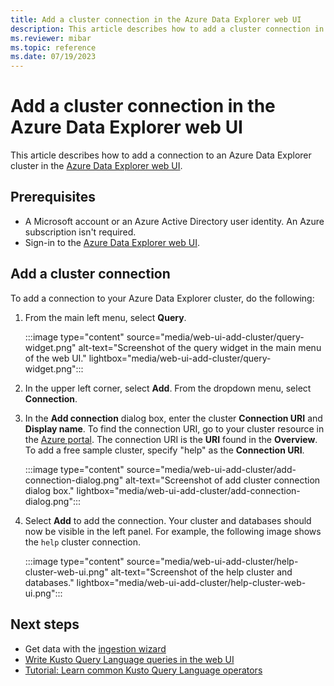 ```yaml
---
title: Add a cluster connection in the Azure Data Explorer web UI
description: This article describes how to add a cluster connection in the Azure Data Explorer web UI.
ms.reviewer: mibar
ms.topic: reference
ms.date: 07/19/2023
---
```


# Add a cluster connection in the Azure Data Explorer web UI

This article describes how to add a connection to an Azure Data Explorer cluster in the [Azure Data Explorer web UI](https://dataexplorer.azure.com/).

## Prerequisites

* A Microsoft account or an Azure Active Directory user identity. An Azure subscription isn't required.
* Sign-in to the [Azure Data Explorer web UI](https://dataexplorer.azure.com/).

## Add a cluster connection

To add a connection to your Azure Data Explorer cluster, do the following:

1. From the main left menu, select **Query**.

    :::image type="content" source="media/web-ui-add-cluster/query-widget.png" alt-text="Screenshot of the query widget in the main menu of the web UI." lightbox="media/web-ui-add-cluster/query-widget.png":::

1. In the upper left corner, select **Add**. From the dropdown menu, select **Connection**.

1. In the **Add connection** dialog box, enter the cluster **Connection URI** and **Display name**. To find the connection URI, go to your cluster resource in the [Azure portal](https://ms.portal.azure.com/). The connection URI is the **URI** found in the **Overview**. To add a free sample cluster, specify "help" as the **Connection URI**.

    :::image type="content" source="media/web-ui-add-cluster/add-connection-dialog.png" alt-text="Screenshot of add cluster connection dialog box." lightbox="media/web-ui-add-cluster/add-connection-dialog.png":::

1. Select **Add** to add the connection. Your cluster and databases should now be visible in the left panel. For example, the following image shows the `help` cluster connection.

    :::image type="content" source="media/web-ui-add-cluster/help-cluster-web-ui.png" alt-text="Screenshot of the help cluster and databases." lightbox="media/web-ui-add-cluster/help-cluster-web-ui.png":::

## Next steps

* Get data with the [ingestion wizard](ingest-data-wizard.md)
* [Write Kusto Query Language queries in the web UI](web-ui-kql.md)
* [Tutorial: Learn common Kusto Query Language operators](kusto/query/tutorials/learn-common-operators.md)
